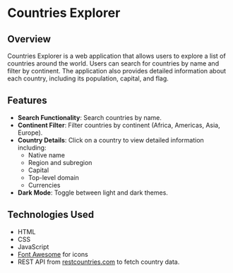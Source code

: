 # Countries Explorer

## Overview
Countries Explorer is a web application that allows users to explore a list of countries around the world. Users can search for countries by name and filter by continent. The application also provides detailed information about each country, including its population, capital, and flag.

## Features
- **Search Functionality**: Search countries by name.
- **Continent Filter**: Filter countries by continent (Africa, Americas, Asia, Europe).
- **Country Details**: Click on a country to view detailed information including:
  - Native name
  - Region and subregion
  - Capital
  - Top-level domain
  - Currencies
- **Dark Mode**: Toggle between light and dark themes.

## Technologies Used
- HTML
- CSS
- JavaScript
- [Font Awesome](https://fontawesome.com/) for icons
- REST API from [restcountries.com](https://restcountries.com) to fetch country data.


